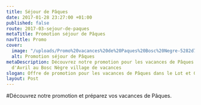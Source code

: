 ```yaml
---
title: Séjour de Pâques
date: 2017-01-28 23:27:00 +01:00
published: false
route: 2017-03-sejour-de-paques
metaTitle: Promotion séjour de Pâques
navTitle: Promo
cover:
  image: "/uploads/Promo%20vacances%20de%20Paques%20Bosc%20Negre-5282d7.png"
  alt: Promotion séjour de Pâques
metaDescription: Découvrez notre promotion pour les vacances de Pâques tous le mois
  d'Avril au Bosc Nègre village de vacances
slogan: Offre de promotion pour les vacances de Pâques dans le Lot et Garonne
layout: Post
---
```


#Découvrez notre promotion et préparez vos vacances de Pâques.

